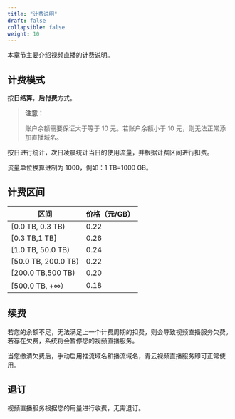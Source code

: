 ```yaml
---
title: "计费说明"
draft: false
collapsible: false
weight: 10
---
```


本章节主要介绍视频直播的计费说明。

## 计费模式

按**日结算**，**后付费**方式。

> **注意：**
>
> 账户余额需要保证大于等于 10 元。若账户余额小于 10 元，则无法正常添加直播域名。

按日进行统计，次日凌晨统计当日的使用流量，并根据计费区间进行扣费。

流量单位换算进制为 1000，例如：1 TB=1000 GB。

## 计费区间

| 区间                | 价格（元/GB） |
| ------------------- | ------------- |
| [0.0 TB, 0.3 TB)    | 0.22          |
| [0.3 TB,1 TB]       | 0.26          |
| [1.0 TB, 50.0 TB)   | 0.24          |
| [50.0 TB, 200.0 TB) | 0.22          |
| [200.0 TB,500 TB)   | 0.20          |
| [500.0 TB, +∞）     | 0.18          |

## 续费

若您的余额不足，无法满足上一个计费周期的扣费，则会导致视频直播服务欠费。若存在欠费，系统将会暂停您的视频直播服务。

当您缴清欠费后，手动启用推流域名和播流域名，青云视频直播服务即可正常使用。

## 退订

视频直播服务根据您的用量进行收费，无需退订。



